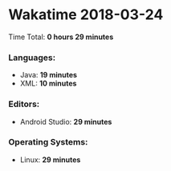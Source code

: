 # Wakatime 2018-03-24

Time Total: **0 hours 29 minutes**

### Languages:
- Java: **19 minutes** 
- XML: **10 minutes** 

### Editors:
- Android Studio: **29 minutes** 

### Operating Systems:
- Linux: **29 minutes** 

